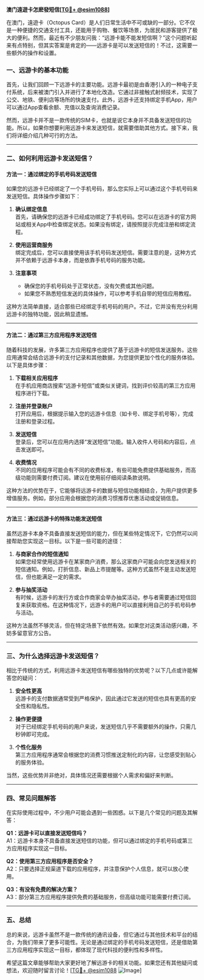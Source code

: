 **澳门遠遊卡怎麽發短信[[TG💪+ @esim1088](https://t.me/s/esim1088)]**

在澳门，遠遊卡（Octopus Card）是人们日常生活中不可或缺的一部分。它不仅是一种便捷的交通支付工具，还能用于购物、餐饮等场景，为居民和游客提供了极大的便利。然而，最近有不少朋友问我：“远游卡能不能发短信啊？”这个问题听起来有点特别，但其实答案是肯定的——远游卡是可以发送短信的！不过，这需要一些额外的操作和设置。

### 一、远游卡的基本功能

首先，让我们回顾一下远游卡的主要功能。远游卡最初是由香港引入的一种电子支付系统，后来被澳门引入并进行了本地化改造。它通过非接触式射频技术，实现了公交、地铁、便利店等场所的快速支付。此外，远游卡还支持绑定手机App，用户可以通过App查看余额、充值以及查询消费记录。

然而，远游卡并不是一款传统的SIM卡，也就是说它本身并不具备发送短信的功能。所以，如果你想要利用远游卡来发送短信，就需要借助其他方式。接下来，我们将详细介绍几种可行的方法。

---

### 二、如何利用远游卡发送短信？

#### 方法一：通过绑定的手机号码发送短信

如果您的远游卡已经绑定了一个手机号码，那么您实际上可以通过这个手机号码来发送短信。具体操作步骤如下：

1. **确认绑定信息**  
   首先，请确保您的远游卡已经成功绑定了手机号码。您可以在远游卡的官方网站或相关App中检查绑定状态。如果没有绑定，请按照提示完成注册和绑定流程。

2. **使用运营商服务**  
   绑定完成后，您可以直接使用该手机号码发送短信。需要注意的是，这种方式并不依赖于远游卡本身，而是依靠手机号码的服务功能。

3. **注意事项**  
   - 确保您的手机号码处于正常状态，没有欠费或其他问题。
   - 如果您不熟悉短信发送的具体操作，可以参考手机自带的短信应用教程。

这种方法简单直接，适合那些已经绑定手机号码的用户。不过，它并没有充分利用远游卡的独特功能，因此稍显遗憾。

---

#### 方法二：通过第三方应用程序发送短信

随着科技的发展，许多第三方应用程序也提供了基于远游卡的短信发送服务。这些应用通常会结合远游卡的支付记录和其他数据，为您提供更加个性化的服务体验。以下是具体步骤：

1. **下载相关应用程序**  
   在手机应用商店搜索“远游卡短信”或类似关键词，找到评价较高的第三方应用程序进行下载。

2. **注册并登录账户**  
   打开应用后，根据提示输入您的远游卡信息（如卡号、绑定手机号等），完成注册和登录过程。

3. **发送短信**  
   登录后，您可以在应用内选择“发送短信”功能。输入收件人号码和内容后，点击发送即可。

4. **收费情况**  
   不同的应用程序可能会有不同的收费标准，有些可能免费提供基础服务，而高级功能则需要付费订阅。建议在使用前仔细阅读条款说明。

这种方法的优势在于，它能够将远游卡的数据与短信功能相结合，为用户提供更多增值服务。例如，部分应用会根据您的消费习惯推荐优惠活动或促销信息。

---

#### 方法三：通过远游卡的特殊功能发送短信

虽然远游卡本身不具备直接发送短信的能力，但在某些特定情况下，它仍然可以间接帮助您实现这一目标。以下是一些可能的途径：

1. **与商家合作的短信通知**  
   如果您经常使用远游卡在某家商户消费，那么这家商户可能会向您发送相关的短信通知。例如，打折信息、新品上市提醒等。这种方式虽然不是主动发送短信，但也能满足一定的需求。

2. **参与抽奖活动**  
   有时候，远游卡的发行方或合作商家会举办抽奖活动，参与者需要通过短信回复来获取资格。在这种情况下，远游卡的用户可以直接利用自己的手机号码参与活动。

这种方法虽然不够灵活，但在特定场景下依然有效。如果您对这类活动感兴趣，不妨多留意官方公告。

---

### 三、为什么选择远游卡发送短信？

相比于传统的方式，利用远游卡发送短信有哪些独特的优势呢？以下几点或许能解答您的疑问：

1. **安全性更高**  
   远游卡的支付数据通常受到严格保护，因此通过它发送的短信也具有更高的安全性和隐私性。

2. **操作更便捷**  
   对于已经绑定手机号码的用户来说，发送短信几乎不需要额外的操作，只需几秒钟即可完成。

3. **个性化服务**  
   第三方应用程序通常会根据您的消费习惯推送定制化的内容，让您感受到贴心的服务体验。

当然，这些优势并非绝对，具体情况还需要根据个人需求和偏好来判断。

---

### 四、常见问题解答

在实际使用过程中，不少用户可能会遇到一些困惑。以下是几个常见的问题及其解答：

**Q1：远游卡可以直接发送短信吗？**  
A1：远游卡本身不具备直接发送短信的功能，但可以通过绑定的手机号码或第三方应用程序实现这一目标。

**Q2：使用第三方应用程序是否安全？**  
A2：只要选择正规渠道下载的应用程序，并注意保护个人信息，就可以放心使用。

**Q3：有没有免费的解决方案？**  
A3：部分第三方应用程序提供免费的基础服务，但高级功能可能需要付费订阅。

---

### 五、总结

总的来说，远游卡虽然不是一款传统的通讯设备，但它通过与其他技术和平台的结合，为我们带来了更多可能性。无论是通过绑定的手机号码发送短信，还是借助第三方应用程序实现这一目标，都体现了现代科技的便利性和多样性。

希望这篇文章能够帮助大家更好地了解远游卡的相关功能。如果您还有其他疑问或想法，欢迎随时留言讨论！[[TG💪+ @esim1088](https://t.me/s/esim1088) ![Image](https://i.postimg.cc/4NQfJmqS/Snipaste-2025-05-13-00-14-12.png)]